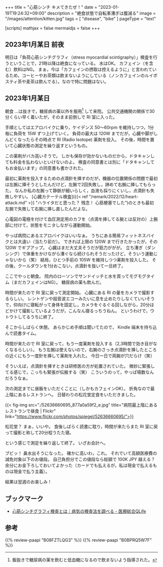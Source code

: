 +++
title = "心筋シンチ キメてきたぜ！"
date =  "2023-01-19T19:24:32+09:00"
description = "絶食状態で自転車漕ぎは腹減る"
image = "/images/attention/kitten.jpg"
tags = [ "disease", "bike" ]
pageType = "text"

[scripts]
  mathjax = false
  mermaidjs = false
+++

## 2023年1月某日 前夜

明日は「負荷心筋シンチグラフィ（stress myocardial scintigraphy）」検査を行うということで，21時以降は絶食になっている。
水はOK。
カフェイン（を含む）飲料はNG。
まぁ，今は「カフェインの摂取は控えるように」と言われているため，コーヒーやお茶類は飲まないようにしている（ノンカフェインのルイボスティ茶や麦茶は飲んでる）。なので特に問題はない。

## 2023年1月某日

朝食 ...は抜きで，糖尿病の薬以外を服用[^m1] して来院。
公共交通機関の関係で30分くらい早く着いたが，そのまま前倒しで RI 室に入った。

[^m1]: 飯抜きで糖尿病の薬を飲むと低血糖になるので飲まないよう指導された。

手順としてはエアロバイクに乗り，ケイデンス 50〜60rpm を維持しつつ，1分毎に負荷を 15W ずつ上げていく。
負荷の最大は 120W までだが，心臓や脚がしんどくなったらその時点で RI (Radio Isotope) 薬剤を投入。
その後，時間を置いて心臓状態の測定を繰り返すというもの。

この薬剤がバカ高いそうで。
しかも保存が効かないものだから，ドタキャンしても料金を払わないといけないのよ。
検査の同意書とは別に「ドタキャンしてもお金払います」の同意書も書かされた。

最初に薬剤を投入するための点滴針を挿すのだが，機器の位置関係の問題で最初は左腕に挿そうとしたんだけど，左腕で2回失敗し，諦めて右腕に挿してもらった。
なんか私の左腕って静脈が細いらしく，血液も採りにくいし，点滴針も失敗しやすい。
[心臓カテーテル検査]({{< ref "/remark/2022/12/heart-attack.md" >}} "ハライタだと思った？ 残念！ 心筋梗塞でした")のときも最初左腕で失敗して右腕に挿し直したんだよな。

心電図の電極を付けて血圧測定用のカフを（点滴を挿してる腕とは反対の）上腕部に付けて，状態をモニタしながら運動開始。

やっぱ病院にあるエアロバイクはいいなぁ。
うちにある簡易フィットネスバイクとは大違い（当たり前だ）。
できれば上限の 120W まで行きたかったが，その 120W でギブアップ。
心臓はまだ大丈夫そうだが筋力ががが。
立ち漕ぎ（ダンシング）で体重をかけながら漕ぐなら続けられそうだったけど，そういう運動じゃないから（笑） 結局，ひとつ手前の 105W を維持しつつ薬剤を投入した。
その後，クールダウンを1分おこない，点滴針を抜いて一旦終了。

ここでやっと朝食。
院内のローソンでサンドイッチと水を買ってモグモグタイム（まだカフェインはNG）。
糖尿病の薬も飲んだ。

時間が来たので RI 室に戻って測定開始。
心臓にある RI の量をカメラで撮影するらしい。
レントゲンや超音波エコーみたいに息を止めたりしなくていいそうで，仰向けに寝転がって身体を固定し，カメラをぐるぐる回しながら，20分ほどかけて撮影しているようだが，こんなん寝るっちうねん。
というわけで，ウトウトしてるうちに終了。

そこからしばらく休憩。
あらかじめ手順は聞いてたので， Kindle 端末を持ち込んで読書タイム。

時間が来たので RI 室に戻って，もう一度薬剤を投入する（2,3時間で効き目がなくなるらしい）。
もう左腕は使えないので，右腕のさっき点滴針を挿したところの近くにもう一度針を挿して薬剤を入れた。
今日一日で両腕が穴だらけ（笑）

そういえば，点滴針を挿すときは研修医の方が処置されていた。
微妙に緊張してる感じで，こっちも緊張が伝搬する（笑） こういうのって，やっぱ場数なんだろうなぁ。

次の測定までに昼飯をいただくことに（しかもカフェインOK）。
折角なので最上階にあるレストランへ。
日替わりの松花堂定食をいただきました。

{{< fig-img src="./52636660695_877a0a59f2_e.jpg" title="病院最上階にあるレストランで昼食 | Flickr" link="https://www.flickr.com/photos/spiegel/52636660695/">}}

松花堂？ まぁ，いいや。
食後しばらく読書に耽り，時間が来たらまた RI 室に戻って撮影と称して20分程うたた寝。

という感じで測定を繰り返して終了。
いざお会計へ。

ブビッ！ 鼻水出そうになった。
確かに高いわ，これ。
それでいて高額医療費の減免対象以下のお値段。
自己負担分でこの値段なら総額で 100K JPY 越える？ 余分にお金下ろしておいてよかった（カードでも払えるが，私は現金で払えるものは現金で払う主義）。

結果は翌週のお楽しみ！

## ブックマーク

- [心筋シンチグラフィ検査とは｜病気の検査法を調べる - 医療総合QLife](https://www.qlife.jp/dictionary/exam/item/i_01700/)

## 参考

{{% review-paapi "B08FZTLQG3" %}} <!-- フィットネスバイク -->
{{% review-paapi "B0BPRQ5W7F" %}} <!-- 異世界に転移したら山の中だった 10 -->
